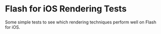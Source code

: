 # Flash for iOS Rendering Tests

Some simple tests to see which rendering techniques perform well on Flash for iOS.
